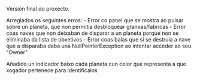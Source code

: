 Versión final do proxecto.

Arreglados os seguintes erros:
    - Error co panel que se mostra ao pulsar sobre un planeta, que non permitia desbloquear granxas/fabricas
    - Error coas naves que non deixaban de disparar a un planeta porque non se eliminaba da lista de obxetivos
    - Error coas balas que si se destruia a nave que a disparaba daba una NullPointerException ao intentar acceder ao seu "Owner"

Añadido un indicador baixo cada planeta cun color que representa a que xogador pertenece para identificalos
